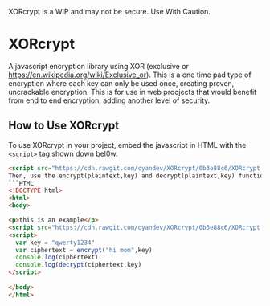 XORcrypt is a WIP and may not be secure. Use With Caution.

# XORcrypt

A javascript encryption library using XOR (exclusive or https://en.wikipedia.org/wiki/Exclusive_or). This is a one time pad type of encryption where each key can only be used once, creating proven, uncrackable encryption. This is for use in web proojects that would benefit from end to end encryption, adding another level of security.

## How to Use XORcrypt
To use XORcrypt in your project, embed the javascript in HTML with the ```<script>``` tag shown down bel0w.
```HTML
<script src="https://cdn.rawgit.com/cyandev/XORcrypt/0b3e88c6/XORcrypt.js"></script>```
Then, use the encrypt(plaintext,key) and decrypt(plaintext,key) functions to encrypt and decrypt any ascii text in your project. Here is an example for you to understand how it works.
```HTML
<!DOCTYPE html>
<html>
<body>

<p>this is an example</p>
<script src="https://cdn.rawgit.com/cyandev/XORcrypt/0b3e88c6/XORcrypt.js"></script>
<script>
  var key = "qwerty1234"
  var ciphertext = encrypt("hi mom",key)
  console.log(ciphertext)
  console.log(decrypt(ciphertext,key)
</script>
  
</body>
</html>
```
